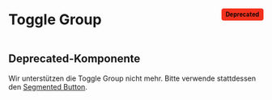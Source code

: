 <div style="display: inline-flex; align-items: center; justify-content: space-between; width: 100%;">
    <h1>Toggle Group</h1>
    <img src="assets/deprecated.png" alt="Deprecated Component" />
</div>

## Deprecated-Komponente

Wir unterstützen die Toggle Group nicht mehr. Bitte verwende stattdessen den [Segmented Button](?path=/usage/beta-components-segmented-button--standard).
